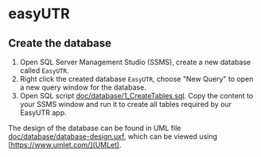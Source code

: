 # easyUTR

## Create the database

1. Open SQL Server Management Studio (SSMS), create a new database called `EasyUTR`.
2. Right click the created database `EasyUTR`, choose "New Query" to open a new query window for the database.
3. Open SQL script [doc/database/1_CreateTables.sql](doc/database/1_CreateTables.sql). Copy the content to your SSMS window and run it to create all tables required by our EasyUTR app.

The design of the database can be found in UML file [doc/database/database-design.uxf](doc/database/database-design.uxf), which can be viewed using [https://www.umlet.com/](UMLet).